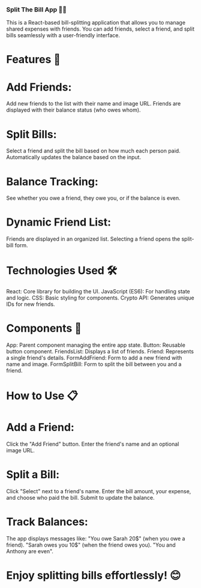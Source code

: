 ### Split The Bill App 🧾💸
This is a React-based bill-splitting application that allows you to manage shared expenses with friends. You can add friends, select a friend, and split bills seamlessly with a user-friendly interface.

# Features 🚀
# Add Friends:

Add new friends to the list with their name and image URL.
Friends are displayed with their balance status (who owes whom).
# Split Bills:

Select a friend and split the bill based on how much each person paid.
Automatically updates the balance based on the input.
# Balance Tracking:

See whether you owe a friend, they owe you, or if the balance is even.
# Dynamic Friend List:

Friends are displayed in an organized list.
Selecting a friend opens the split-bill form.
# Technologies Used 🛠️
React: Core library for building the UI.
JavaScript (ES6): For handling state and logic.
CSS: Basic styling for components.
Crypto API: Generates unique IDs for new friends.
# Components 🧩
App: Parent component managing the entire app state.
Button: Reusable button component.
FriendsList: Displays a list of friends.
Friend: Represents a single friend's details.
FormAddFriend: Form to add a new friend with name and image.
FormSplitBill: Form to split the bill between you and a friend.
# How to Use 📋
# Add a Friend:

Click the "Add Friend" button.
Enter the friend's name and an optional image URL.
# Split a Bill:

Click "Select" next to a friend's name.
Enter the bill amount, your expense, and choose who paid the bill.
Submit to update the balance.
# Track Balances:
The app displays messages like:
"You owe Sarah 20$" (when you owe a friend).
"Sarah owes you 10$" (when the friend owes you).
"You and Anthony are even".

# Enjoy splitting bills effortlessly! 😊
